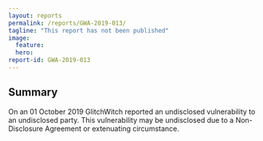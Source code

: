 ```yaml
---
layout: reports
permalink: /reports/GWA-2019-013/
tagline: "This report has not been published"
image:
  feature:
  hero:
report-id: GWA-2019-013
---
```


## Summary
On an 01 October 2019 GlitchWitch reported an undisclosed vulnerability to an undisclosed party. This vulnerability may be undisclosed due to a Non-Disclosure Agreement or extenuating circumstance.
